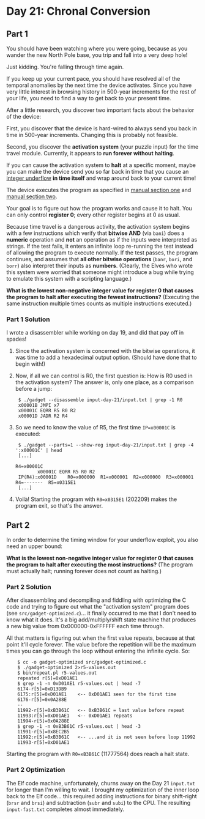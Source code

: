 # Day 21: Chronal Conversion

## Part 1

You should have been watching where you were going, because as you wander the new North Pole base, you trip and fall into a very deep hole!

Just kidding. You're falling through time again.

If you keep up your current pace, you should have resolved all of the temporal anomalies by the next time the device activates. Since you have very little interest in browsing history in 500-year increments for the rest of your life, you need to find a way to get back to your present time.

After a little research, you discover two important facts about the behavior of the device:

First, you discover that the device is hard-wired to always send you back in time in 500-year increments. Changing this is probably not feasible.

Second, you discover the **activation system** (your puzzle input) for the time travel module. Currently, it appears to **run forever without halting**.

If you can cause the activation system to **halt** at a specific moment, maybe you can make the device send you so far back in time that you cause an [integer underflow](https://cwe.mitre.org/data/definitions/191.html) **in time itself** and wrap around back to your current time!

The device executes the program as specified in [manual section one](https://adventofcode.com/2018/day/16) and [manual section two](https://adventofcode.com/2018/day/19).

Your goal is to figure out how the program works and cause it to halt. You can only control **register 0**; every other register begins at 0 as usual.

Because time travel is a dangerous activity, the activation system begins with a few instructions which verify that **bitwise AND** (via `bani`) does a **numeric** operation and **not** an operation as if the inputs were interpreted as strings. If the test fails, it enters an infinite loop re-running the test instead of allowing the program to execute normally. If the test passes, the program continues, and assumes that **all other bitwise operations** (`banr`, `bori`, and `borr`) also interpret their inputs as **numbers**. (Clearly, the Elves who wrote this system were worried that someone might introduce a bug while trying to emulate this system with a scripting language.)

**What is the lowest non-negative integer value for register 0 that causes the program to halt after executing the fewest instructions?** (Executing the same instruction multiple times counts as multiple instructions executed.)

### Part 1 Solution

I wrote a disassembler while working on day 19, and did that pay off in spades!

1. Since the activation system is concerned with the bitwise operations, it was time to add a hexadecimal output option. (Should have done that to begin with!)

1. Now, if all we can control is R0, the first question is: How is R0 used in the activation system? The answer is, only one place, as a comparison before a jump:

        $ ./gadget --disassemble input-day-21/input.txt | grep -1 R0
        x00001B JMPI x7
        x00001C EQRR R5 R0 R2
        x00001D JADR R2 R4

1. So we need to know the value of R5, the first time `IP=x00001C` is executed:

        $ ./gadget --parts=1 --show-reg input-day-21/input.txt | grep -4 ':x00001C' | head
        [...]
                                                                          R4=x00001C
               x00001C EQRR R5 R0 R2
        IP(R4):x00001D    R0=x000000  R1=x000001  R2=x000000  R3=x000001  R4=-------  R5=x0315E1
        [...]

1. Voilà! Starting the program with `R0=x0315E1` (202209) makes the program exit, so that's the answer.

## Part 2

In order to determine the timing window for your underflow exploit, you also need an upper bound:

**What is the lowest non-negative integer value for register 0 that causes the program to halt after executing the most instructions?** (The program must actually halt; running forever does not count as halting.)

### Part 2 Solution

After disassembling and decompiling and fiddling with optimizing the C code and trying to figure out what the "activation system" program does (see `src/gadget-optimized.c`)... it finally occurred to me that I don't need to know what it does. It's a big add/multiply/shift state machine that produces a new big value from 0x000000-0xFFFFFF each time through.

All that matters is figuring out when the first value repeats, because at that point it'll cycle forever. The value before the repetition will be the maximum times you can go through the loop without entering the infinite cycle. So:

        $ cc -o gadget-optimized src/gadget-optimized.c
        $ ./gadget-optimized 2>r5-values.out
        $ bin/repeat.pl r5-values.out
        repeated r[5]=0xD01AE1
        $ grep -1 -n 0xD01AE1 r5-values.out | head -7
        6174-r[5]=0xD13DB9
        6175:r[5]=0xD01AE1    <-- 0xD01AE1 seen for the first time
        6176-r[5]=0x0A288E
        --
        11992-r[5]=0xB3B61C   <-- 0xB3B61C = last value before repeat
        11993:r[5]=0xD01AE1   <-- 0xD01AE1 repeats
        11994-r[5]=0x0A288E
        $ grep -1 -n 0xB3B61C r5-values.out | head -3
        11991-r[5]=0x8EC2B5
        11992:r[5]=0xB3B61C   <-- ...and it is not seen before loop 11992
        11993-r[5]=0xD01AE1

Starting the program with `R0=xB3B61C` (11777564) does reach a halt state.

### Part 2 Optimization

The Elf code machine, unfortunately, churns away on the Day 21 `input.txt` for longer than I'm willing to wait. I brought my optimization of the inner loop back to the Elf code... this required adding instructions for binary shift-right (`brsr` and `brsi`) and subtraction (`subr` and `subi`) to the CPU. The resulting `input-fast.txt` completes almost immediately.
